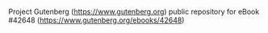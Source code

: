 Project Gutenberg (https://www.gutenberg.org) public repository for eBook #42648 (https://www.gutenberg.org/ebooks/42648)
